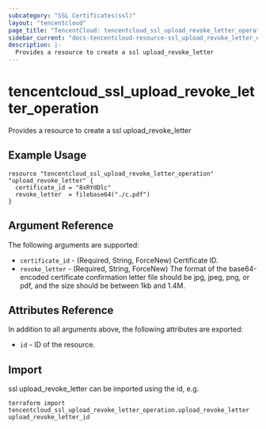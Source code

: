 ```yaml
---
subcategory: "SSL Certificates(ssl)"
layout: "tencentcloud"
page_title: "TencentCloud: tencentcloud_ssl_upload_revoke_letter_operation"
sidebar_current: "docs-tencentcloud-resource-ssl_upload_revoke_letter_operation"
description: |-
  Provides a resource to create a ssl upload_revoke_letter
---
```


# tencentcloud_ssl_upload_revoke_letter_operation

Provides a resource to create a ssl upload_revoke_letter

## Example Usage

```hcl
resource "tencentcloud_ssl_upload_revoke_letter_operation" "upload_revoke_letter" {
  certificate_id = "8xRYdDlc"
  revoke_letter  = filebase64("./c.pdf")
}
```

## Argument Reference

The following arguments are supported:

* `certificate_id` - (Required, String, ForceNew) Certificate ID.
* `revoke_letter` - (Required, String, ForceNew) The format of the base64-encoded certificate confirmation letter file should be jpg, jpeg, png, or pdf, and the size should be between 1kb and 1.4M.

## Attributes Reference

In addition to all arguments above, the following attributes are exported:

* `id` - ID of the resource.




## Import

ssl upload_revoke_letter can be imported using the id, e.g.

```
terraform import tencentcloud_ssl_upload_revoke_letter_operation.upload_revoke_letter upload_revoke_letter_id
```

